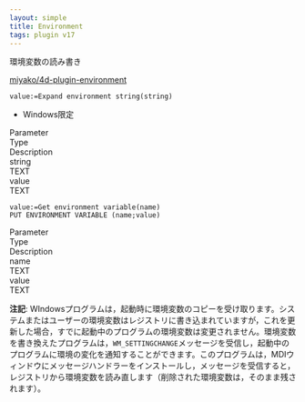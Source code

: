 ```yaml
---
layout: simple
title: Environment
tags: plugin v17
---
```


環境変数の読み書き

<!--more-->

[miyako/4d-plugin-environment](https://github.com/miyako/4d-plugin-environment/)

```4d
value:=Expand environment string(string)
```

* Windows限定

<div class="grid">
  <div class="syntax-th cell cell--2">Parameter</div>
  <div class="syntax-th cell cell--2">Type</div>
  <div class="syntax-th cell cell--8">Description</div>
  <div class="syntax-td cell cell--2">string</div>
  <div class="syntax-td cell cell--2">TEXT</div>
  <div class="syntax-td cell cell--8"></div>        
  <div class="syntax-td cell cell--2">value</div>
  <div class="syntax-td cell cell--2">TEXT</div>
  <div class="syntax-td cell cell--8"></div>   
</div>

```4d
value:=Get environment variable(name)
PUT ENVIRONMENT VARIABLE (name;value)
```

<div class="grid">
  <div class="syntax-th cell cell--2">Parameter</div>
  <div class="syntax-th cell cell--2">Type</div>
  <div class="syntax-th cell cell--8">Description</div>
  <div class="syntax-td cell cell--2">name</div>
  <div class="syntax-td cell cell--2">TEXT</div>
  <div class="syntax-td cell cell--8"></div>        
  <div class="syntax-td cell cell--2">value</div>
  <div class="syntax-td cell cell--2">TEXT</div>
  <div class="syntax-td cell cell--8"></div>   
</div>

**注記**: WIndowsプログラムは，起動時に環境変数のコピーを受け取ります。システムまたはユーザーの環境変数はレジストリに書き込まれていますが，これを更新した場合，すでに起動中のプログラムの環境変数は変更されません。環境変数を書き換えたプログラムは，``WM_SETTINGCHANGE``メッセージを受信し，起動中のプログラムに環境の変化を通知することができます。このプログラムは，MDIウィンドウにメッセージハンドラーをインストールし，メッセージを受信すると，レジストリから環境変数を読み直します（削除された環境変数は，そのまま残されます）。
